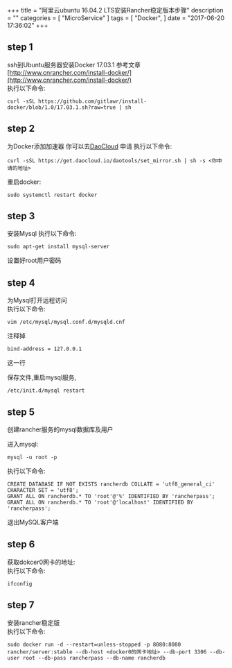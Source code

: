+++
title = "阿里云ubuntu 16.04.2 LTS安装Rancher稳定版本步骤"
description = ""
categories = [
    "MicroService"
]
tags = [
    "Docker",
]
date = "2017-06-20 17:36:02"
+++

## step 1
ssh到Ubuntu服务器安装Docker 17.03.1
参考文章[http://www.cnrancher.com/install-docker/](http://www.cnrancher.com/install-docker/)    
执行以下命令:    
```shell
curl -sSL https://github.com/gitlawr/install-docker/blob/1.0/17.03.1.sh?raw=true | sh
```

## step 2
为Docker添加加速器
你可以去[DaoCloud](http://www.daocloud.io/) 申请
执行以下命令:
```shell
curl -sSL https://get.daocloud.io/daotools/set_mirror.sh | sh -s <你申请的地址>
```
重启docker:    
```shell
sudo systemctl restart docker
```

## step 3
安装Mysql
执行以下命令:
```shell
sudo apt-get install mysql-server
```
设置好root用户密码

## step 4
为Mysql打开远程访问   
执行以下命令:   
```shell
vim /etc/mysql/mysql.conf.d/mysqld.cnf
```    
注释掉
```shell
bind-address = 127.0.0.1
```
这一行

保存文件,重启mysql服务, 
```shell
/etc/init.d/mysql restart
```

## step 5
创建rancher服务的mysql数据库及用户   

进入mysql:
```shell
mysql -u root -p
```

执行以下命令:   
 ```shell
CREATE DATABASE IF NOT EXISTS rancherdb COLLATE = 'utf8_general_ci' CHARACTER SET = 'utf8';   
GRANT ALL ON rancherdb.* TO 'root'@'%' IDENTIFIED BY 'rancherpass';
GRANT ALL ON rancherdb.* TO 'root'@'localhost' IDENTIFIED BY 'rancherpass';
```     
退出MySQL客户端

## step 6
获取dokcer0网卡的地址:    
执行以下命令:    
```shell
ifconfig
```

## step 7
安装rancher稳定版    
执行以下命令:    
```shell
sudo docker run -d --restart=unless-stopped -p 8080:8080 rancher/server:stable --db-host <docker0的网卡地址> --db-port 3306 --db-user root --db-pass rancherpass --db-name rancherdb
```